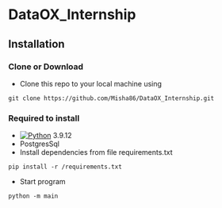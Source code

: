 # DataOX_Internship

## Installation

### Clone or Download

-  Clone this repo to your local machine using   
```
git clone https://github.com/Misha86/DataOX_Internship.git
```
### Required to install

- [![Python](https://docs.python.org/3.9/_static/py.svg)](https://www.python.org/downloads/release/python-3912/) 3.9.12
- PostgresSql
- Install dependencies from file requirements.txt
```
pip install -r /requirements.txt
```
- Start program
```
python -m main
```

